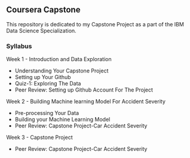 ## Coursera Capstone
This repository is dedicated to my Capstone Project as a part of the IBM Data Science Specialization.

### Syllabus
Week 1 - Introduction and Data Exploration
* Understanding Your Capstone Project
* Setting up Your Github
* Quiz-1: Exploring The Data
* Peer Review: Setting up Github Account For The Project

Week 2 - Building Machine learning Model For Accident Severity
* Pre-processing Your Data
* Building your Machine Learning Model
* Peer Review: Capstone Project-Car Accident Severity 

Week 3 - Capstone Project
* Peer Review: Capstone Project-Car Accident Severity 
